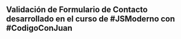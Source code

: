 


## Validación de Formulario de Contacto desarrollado en el curso de #JSModerno con #CodigoConJuan